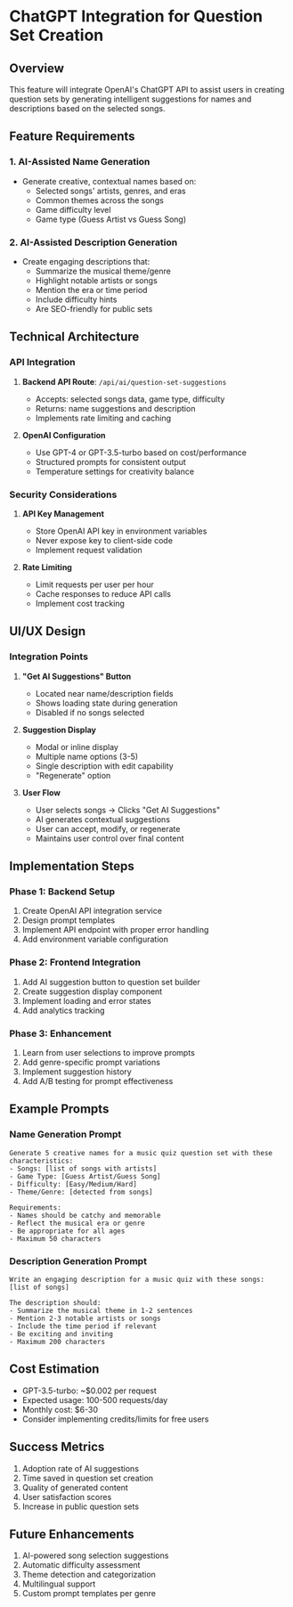 # ChatGPT Integration for Question Set Creation

## Overview
This feature will integrate OpenAI's ChatGPT API to assist users in creating question sets by generating intelligent suggestions for names and descriptions based on the selected songs.

## Feature Requirements

### 1. AI-Assisted Name Generation
- Generate creative, contextual names based on:
  - Selected songs' artists, genres, and eras
  - Common themes across the songs
  - Game difficulty level
  - Game type (Guess Artist vs Guess Song)

### 2. AI-Assisted Description Generation
- Create engaging descriptions that:
  - Summarize the musical theme/genre
  - Highlight notable artists or songs
  - Mention the era or time period
  - Include difficulty hints
  - Are SEO-friendly for public sets

## Technical Architecture

### API Integration
1. **Backend API Route**: `/api/ai/question-set-suggestions`
   - Accepts: selected songs data, game type, difficulty
   - Returns: name suggestions and description
   - Implements rate limiting and caching

2. **OpenAI Configuration**
   - Use GPT-4 or GPT-3.5-turbo based on cost/performance
   - Structured prompts for consistent output
   - Temperature settings for creativity balance

### Security Considerations
1. **API Key Management**
   - Store OpenAI API key in environment variables
   - Never expose key to client-side code
   - Implement request validation

2. **Rate Limiting**
   - Limit requests per user per hour
   - Cache responses to reduce API calls
   - Implement cost tracking

## UI/UX Design

### Integration Points
1. **"Get AI Suggestions" Button**
   - Located near name/description fields
   - Shows loading state during generation
   - Disabled if no songs selected

2. **Suggestion Display**
   - Modal or inline display
   - Multiple name options (3-5)
   - Single description with edit capability
   - "Regenerate" option

3. **User Flow**
   - User selects songs → Clicks "Get AI Suggestions"
   - AI generates contextual suggestions
   - User can accept, modify, or regenerate
   - Maintains user control over final content

## Implementation Steps

### Phase 1: Backend Setup
1. Create OpenAI API integration service
2. Design prompt templates
3. Implement API endpoint with proper error handling
4. Add environment variable configuration

### Phase 2: Frontend Integration
1. Add AI suggestion button to question set builder
2. Create suggestion display component
3. Implement loading and error states
4. Add analytics tracking

### Phase 3: Enhancement
1. Learn from user selections to improve prompts
2. Add genre-specific prompt variations
3. Implement suggestion history
4. Add A/B testing for prompt effectiveness

## Example Prompts

### Name Generation Prompt
```
Generate 5 creative names for a music quiz question set with these characteristics:
- Songs: [list of songs with artists]
- Game Type: [Guess Artist/Guess Song]
- Difficulty: [Easy/Medium/Hard]
- Theme/Genre: [detected from songs]

Requirements:
- Names should be catchy and memorable
- Reflect the musical era or genre
- Be appropriate for all ages
- Maximum 50 characters
```

### Description Generation Prompt
```
Write an engaging description for a music quiz with these songs:
[list of songs]

The description should:
- Summarize the musical theme in 1-2 sentences
- Mention 2-3 notable artists or songs
- Include the time period if relevant
- Be exciting and inviting
- Maximum 200 characters
```

## Cost Estimation
- GPT-3.5-turbo: ~$0.002 per request
- Expected usage: 100-500 requests/day
- Monthly cost: $6-30
- Consider implementing credits/limits for free users

## Success Metrics
1. Adoption rate of AI suggestions
2. Time saved in question set creation
3. Quality of generated content
4. User satisfaction scores
5. Increase in public question sets

## Future Enhancements
1. AI-powered song selection suggestions
2. Automatic difficulty assessment
3. Theme detection and categorization
4. Multilingual support
5. Custom prompt templates per genre